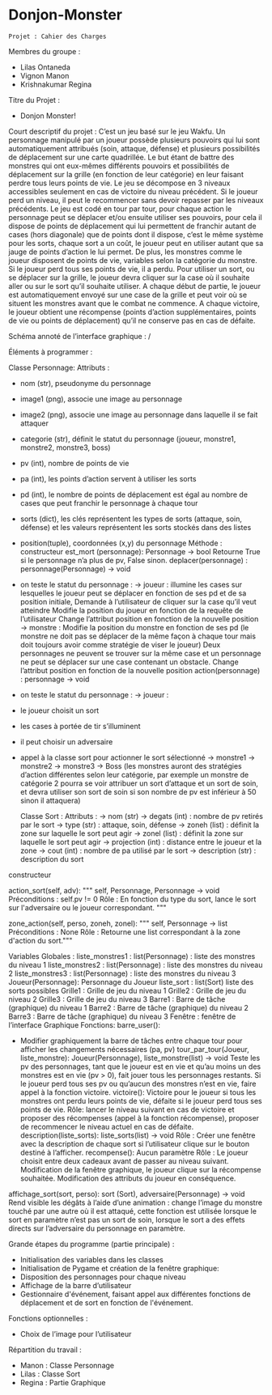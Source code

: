 # Donjon-Monster
    Projet : Cahier des Charges 
    
Membres du groupe : 
- Lilas Ontaneda 
- Vignon Manon 
- Krishnakumar Regina 

Titre du Projet : 
- Donjon Monster! 

Court descriptif du projet : 
C’est un jeu basé sur le jeu Wakfu. 
Un personnage manipulé par un joueur possède plusieurs pouvoirs qui lui sont automatiquement attribués (soin, attaque, défense) et plusieurs possibilités de déplacement sur une carte quadrillée. 
Le but étant de battre des monstres qui ont eux-mêmes différents pouvoirs et possibilités de déplacement sur la grille (en fonction de leur catégorie) en leur faisant perdre tous leurs points de vie. Le jeu se décompose en 3 niveaux accessibles seulement en cas de victoire du niveau précédent. Si le joueur perd un niveau, il peut le recommencer sans devoir repasser par les niveaux précédents. 
Le jeu est codé en tour par tour, pour chaque action le personnage peut se déplacer et/ou ensuite utiliser ses pouvoirs, pour cela il dispose de points de déplacement qui lui permettent de franchir autant de cases (hors diagonale) que de points dont il dispose, c’est le même système pour les sorts, chaque sort a un coût, le joueur peut en utiliser autant que sa jauge de points d’action le lui permet. De plus, les monstres comme le joueur disposent de points de vie, variables selon la catégorie du monstre. Si le joueur perd tous ses points de vie, il a perdu. Pour utiliser un sort, ou se déplacer sur la grille, le joueur devra cliquer sur la case où il souhaite aller ou sur le sort qu’il souhaite utiliser. A chaque début de partie, le joueur est automatiquement envoyé sur une case de la grille et peut voir où se situent les monstres avant que le combat ne commence. A chaque victoire, le joueur obtient une récompense (points d’action supplémentaires, points de vie ou points de déplacement) qu’il ne conserve pas en cas de défaite. 

Schéma annoté de l’interface graphique : /

Éléments à programmer : 

Classe Personnage: 
Attributs : 
- nom (str), pseudonyme du personnage 
- image1 (png), associe une image au personnage 
- image2 (png), associe une image au personnage dans laquelle il se fait attaquer 
- categorie (str), définit le statut du personnage (joueur, monstre1, monstre2, monstre3, boss) 
- pv (int), nombre de points de vie 
- pa (int), les points d’action servent à utiliser les sorts
- pd (int), le nombre de points de déplacement est égal au nombre de cases que peut franchir le personnage à chaque tour 
- sorts (dict), les clés représentent les types de sorts (attaque, soin, défense) et les valeurs représentent les sorts stockés dans des listes 
- position(tuple), coordonnées (x,y) du personnage 
Méthode : 
constructeur 
est_mort (personnage): 
Personnage -> bool 
Retourne True si le personnage n’a plus de pv, False sinon. 
deplacer(personnage) : 
personnage(Personnage) -> void 
- on teste le statut du personnage : 
→ joueur : 
illumine les cases sur lesquelles le joueur peut se déplacer en fonction de ses pd et de sa position initiale, 
Demande à l’utilisateur de cliquer sur la case qu’il veut atteindre 
Modifie la position du joueur en fonction de la requête de l’utilisateur 
Change l’attribut position en fonction de la nouvelle position 
→ monstre : 
Modifie la position du monstre en fonction de ses pd (le monstre ne doit pas se déplacer de la même façon à chaque tour mais doit toujours avoir comme stratégie de viser le joueur) 
Deux personnages ne peuvent se trouver sur la même case et un personnage ne peut se déplacer sur une case contenant un obstacle. 
Change l’attribut position en fonction de la nouvelle position 
action(personnage) : 
personnage → void 
- on teste le statut du personnage : 
→ joueur :
- le joueur choisit un sort 
- les cases à portée de tir s’illuminent 
- il peut choisir un adversaire 
- appel à la classe sort pour actionner le sort sélectionné 
→ monstre1 
→ monstre2 
-> monstre3 
-> Boss 
(les monstres auront des stratégies d’action différentes selon leur catégorie, par exemple un monstre de catégorie 2 pourra se voir attribuer un sort d’attaque et un sort de soin, et devra utiliser son sort de soin si son nombre de pv est inférieur à 50 sinon il attaquera) 

    Classe Sort : 
Attributs : 
→ nom (str) 
→ degats (int) : nombre de pv retirés par le sort 
→ type (str) : attaque, soin, défense 
→ zoneh (list) : définit la zone sur laquelle le sort peut agir 
→ zonel (list) : définit la zone sur laquelle le sort peut agir 
→ projection (int) : distance entre le joueur et la zone 
-> cout (int) : nombre de pa utilisé par le sort
-> description (str) : description du sort 

constructeur

action_sort(self, adv):
""" self, Personnage, Personnage -> void
             Préconditions : self.pv != 0
             Rôle : En fonction du type du sort, lance le sort sur l'adversaire ou le joueur correspondant. """

zone_action(self, perso, zoneh, zonel):
""" self, Personnage -> list
            Préconditions : None
            Rôle : Retourne une list correspondant à la zone d'action du sort."""
  


Variables Globales : 
liste_monstres1 : list(Personnage) : liste des monstres du niveau 1 
liste_monstres2 : list(Personnage) : liste des monstres du niveau 2 
liste_monstres3 : list(Personnage) : liste des monstres du niveau 3 
Joueur(Personnage): Personnage du Joueur 
liste_sort : list(Sort) liste des sorts possibles 
Grille1 : Grille de jeu du niveau 1 
Grille2 : Grille de jeu du niveau 2 
Grille3 : Grille de jeu du niveau 3 
Barre1 : Barre de tâche (graphique) du niveau 1 
Barre2 : Barre de tâche (graphique) du niveau 2 
Barre3 : Barre de tâche (graphique) du niveau 3 
Fenêtre : fenêtre de l’interface Graphique 
Fonctions: 
barre_user(): 
- Modifier graphiquement la barre de tâches entre chaque tour pour afficher les changements nécessaires (pa, pv) 
tour_par_tour(Joueur, liste_monstre): 
Joueur(Personnage), liste_monstre(list) -> void 
Teste les pv des personnages, tant que le joueur est en vie et qu’au moins un des monstres est en vie (pv > 0), fait jouer tous les personnages restants.
Si le joueur perd tous ses pv ou qu’aucun des monstres n’est en vie, faire appel à la fonction victoire. 
victoire(): 
Victoire pour le joueur si tous les monstres ont perdu leurs points de vie, défaite si le joueur perd tous ses points de vie. 
Rôle: lancer le niveau suivant en cas de victoire et proposer des récompenses (appel à la fonction récompense), proposer de recommencer le niveau actuel en cas de défaite. 
description(liste_sorts): 
liste_sorts(list) -> void 
Rôle : Créer une fenêtre avec la description de chaque sort si l’utilisateur clique sur le bouton destiné à l’afficher. 
recompense(): 
Aucun paramètre 
Rôle : Le joueur choisit entre deux cadeaux avant de passer au niveau suivant. Modification de la fenêtre graphique, le joueur clique sur la récompense souhaitée. Modification des attributs du joueur en conséquence. 

affichage_sort(sort, perso):
sort (Sort), adversaire(Personnage) -> void 
Rend visible les dégâts à l’aide d’une animation : change l’image du monstre touché par une autre où il est attaqué, cette fonction est utilisée lorsque le sort en paramètre n’est pas un
sort de soin, lorsque le sort a des effets directs sur l’adversaire du personnage en paramètre. 


Grande étapes du programme (partie principale) : 
- Initialisation des variables dans les classes 
- Initialisation de Pygame et création de la fenêtre graphique: 
- Disposition des personnages pour chaque niveau 
- Affichage de la barre d’utilisateur 
- Gestionnaire d'événement, faisant appel aux différentes fonctions de déplacement et de sort en fonction de l'événement. 

Fonctions optionnelles : 
- Choix de l’image pour l’utilisateur 

Répartition du travail : 
- Manon : Classe Personnage 
- Lilas : Classe Sort 
- Regina : Partie Graphique
